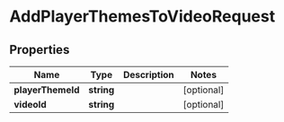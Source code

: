 
# AddPlayerThemesToVideoRequest

## Properties

Name | Type | Description | Notes
------------ | ------------- | ------------- | -------------
**playerThemeId** | **string** |  |  [optional]
**videoId** | **string** |  |  [optional]



